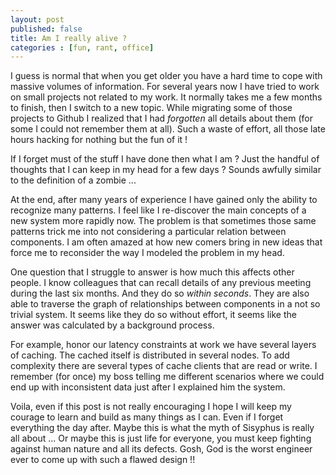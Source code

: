 ```yaml
---
layout: post
published: false
title: Am I really alive ?
categories : [fun, rant, office]
---
```


I guess is normal that when you get older you have a hard time to cope with massive volumes of information.
For several years now I have tried to work on small projects not related to my work. It normally takes me
a few months to finish, then I switch to a new topic. While migrating some of those projects to Github I
realized that I had _forgotten_ all details about them (for some I could not remember them at all). Such 
a waste of effort, all those late hours hacking for nothing but the fun of it !

If I forget must of the stuff I have done then what I am ? Just the handful of thoughts that I can keep in
my head for a few days ? Sounds awfully similar to the definition of a zombie ...

At the end, after many years of experience I have gained only the ability to recognize many patterns. I
feel like I re-discover the main concepts of a new system more rapidly now. The problem is that sometimes
those same patterns trick me into not considering a particular relation between components. I am often
amazed at how new comers bring in new ideas that force me to reconsider the way I modeled the problem in
my head.

One question that I struggle to answer is how much this affects other people. I know colleagues that can
recall details of any previous meeting during the last six months. And they do so _within seconds_. They
are also able to traverse the graph of relationships between components in a not so trivial system. It
seems like they do so without effort, it seems like the answer was calculated by a background process.

For example, honor our latency constraints at work we have several layers of caching. The cached itself
is distributed in several nodes. To add complexity there are several types of cache clients that are 
read or write. I remember (for once) my boss telling me different scenarios where we could end up with
inconsistent data just after I explained him the system.

Voila, even if this post is not really encouraging I hope I will keep my courage to learn and build as
many things as I can. Even if I forget everything the day after. Maybe this is what the myth of
Sisyphus is really all about ... Or maybe this is just life for everyone, you must keep fighting against
human nature and all its defects. Gosh, God is the worst engineer ever to come up with such a flawed
design !!

